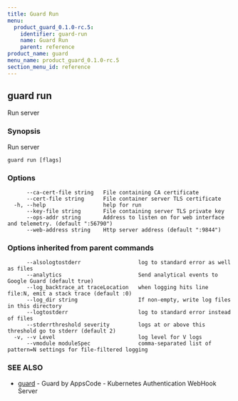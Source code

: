 ```yaml
---
title: Guard Run
menu:
  product_guard_0.1.0-rc.5:
    identifier: guard-run
    name: Guard Run
    parent: reference
product_name: guard
menu_name: product_guard_0.1.0-rc.5
section_menu_id: reference
---
```

## guard run

Run server

### Synopsis


Run server

```
guard run [flags]
```

### Options

```
      --ca-cert-file string   File containing CA certificate
      --cert-file string      File container server TLS certificate
  -h, --help                  help for run
      --key-file string       File containing server TLS private key
      --ops-addr string       Address to listen on for web interface and telemetry. (default ":56790")
      --web-address string    Http server address (default ":9844")
```

### Options inherited from parent commands

```
      --alsologtostderr                  log to standard error as well as files
      --analytics                        Send analytical events to Google Guard (default true)
      --log_backtrace_at traceLocation   when logging hits line file:N, emit a stack trace (default :0)
      --log_dir string                   If non-empty, write log files in this directory
      --logtostderr                      log to standard error instead of files
      --stderrthreshold severity         logs at or above this threshold go to stderr (default 2)
  -v, --v Level                          log level for V logs
      --vmodule moduleSpec               comma-separated list of pattern=N settings for file-filtered logging
```

### SEE ALSO
* [guard](/products/guard/0.1.0-rc.5/reference/guard)	 - Guard by AppsCode - Kubernetes Authentication WebHook Server

